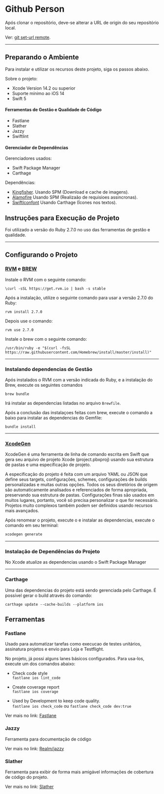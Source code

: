 # Github Person

Após clonar o repositório, deve-se alterar a URL de origin do seu repositório local.

Ver:  [git set-url remote](https://git-scm.com/docs/git-remote#Documentation/git-remote.txt-emset-urlem).

---

## Preparando o Ambiente

Para instalar e utilizar os recursos deste projeto, siga os passos abaixo.

Sobre o projeto: <br>
- Xcode Version 14.2 ou superior<br>
- Suporte mínimo ao iOS 14<br>
- Swift 5<br>

#### Ferramentas de Gestão e Qualidade de Código<br>
- Fastlane
- Slather
- Jazzy
- Swiftlint

#### Gerenciador de Dependências<br>

Gerenciadores usados: 
 - Swift Package Manager
 - Carthage

Dependências:
- [Kingfisher](https://github.com/onevcat/Kingfisher). Usando SPM (Download e cache de imagens).
- [Alamofire](https://github.com/Alamofire/Alamofire) Usando SPM (Realizaão de requisioes assincronas).
- [SwiftIconfont](https://github.com/segecey/SwiftIconFont) Usando Carthage (Ícones nos textos).


## Instruções para Execução de Projeto

Foi utilizado a versão do Ruby 2.7.0 no uso das ferramentas de gestão e qualidade.

---

## Configurando o Projeto

### [RVM](https://rvm.io/) e [BREW](https://brew.sh/)

Instale o RVM com o seguinte comando: <br>

```\curl -sSL https://get.rvm.io | bash -s stable```

Após a instalação, utilize o seguinte comando para usar a versão 2.7.0 do Ruby:

```
rvm install 2.7.0
```

Depois use o comando: <br>
```
rvm use 2.7.0
```

Instale o brew com o seguinte comando: <br>

```
/usr/bin/ruby -e "$(curl -fsSL https://raw.githubusercontent.com/Homebrew/install/master/install)"
```

---
### Instalando dependencias de Gestão

Após instalados o RVM com a versão indicada do Ruby, e a instalação do Brew, execute os seguintes comandos

```brew bundle```

Irá instalar as dependencias listadas no arquivo `Brewfile`.

Após a conclusão das instalaçoes feitas com brew, execute o comando a baixo para instalar as dependencias do Gemfile:

```bundle install```

---

### [XcodeGen](https://github.com/yonaskolb/XcodeGen)

<p>XcodeGen é uma ferramenta de linha de comando escrita em Swift que gera seu arquivo de projeto Xcode (project.pbxproj) usando sua estrutura de pastas e uma especificação de projeto.</p>

<p>A especificação do projeto é feita com um arquivo YAML ou JSON que define seus targets, configurações, schemes, configurações de builds personalizadas e muitas outras opções. Todos os seus diretórios de origem são automaticamente analisados e referenciados de forma apropriada, preservando sua estrutura de pastas. Configurações finas são usados em muitos lugares, portanto, você só precisa personalizar o que for necessário. Projetos muito complexos também podem ser definidos usando recursos mais avançados.</p>

 <p>Após renomear o projeto, execute o e instalar as dependencias, execute o comando em seu terminal:</p>

 ```bash
 xcodegen generate
 ```

---

### Instalação de Dependências do Projeto

No Xcode atualize as dependencias usando o Swift Package Manager

---

### Carthage

 Uma das dependencias do projeto está sendo gerenciada pelo Carthage. É possível gerar o build através do comando:

```
carthage update --cache-builds --platform ios
```

## Ferramentas

### Fastlane

Usado para automatizar tarefas como execucao de testes unitários, assinatura projetos e envio para Loja e Testflight.

No projeto, já possi alguns lanes básicos configurados. Para usa-los, execute um dos comandos abaixo:

- Check code style<br>
```fastlane ios lint_code```

- Create coverage report<br>
```fastlane ios coverage```

- Used by Development to keep code quality.<br>
```fastlane ios check_code``` ou ```fastlane check_code dev:true```

Ver mais no link: [Fastlane](https://fastlane.tools)

### Jazzy

Ferramenta para documentação de código

Ver mais no link: [Realm/jazzy](https://github.com/realm/jazzy)

### Slather

Ferramenta para exibir de forma mais amigável informações de cobertura de código do projeto.

Ver mais no link: [Slather](https://github.com/SlatherOrg/slather)